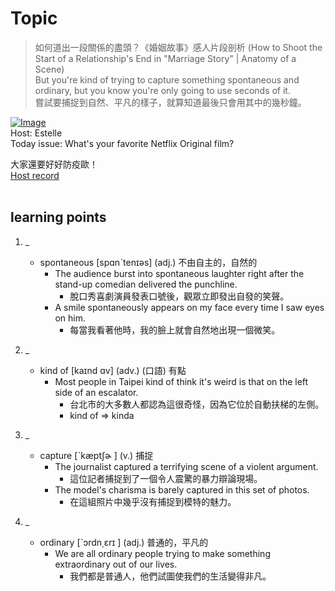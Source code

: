 # Topic

> 如何道出一段關係的盡頭？《婚姻故事》感人片段剖析 (How to Shoot the Start of a Relationship's End in "Marriage Story" | Anatomy of a Scene) <br>
> But you're kind of trying to capture something spontaneous and ordinary, but you know you're only going to use seconds of it. <br>
> 嘗試要捕捉到自然、平凡的樣子，就算知道最後只會用其中的幾秒鐘。 <br>

[![Image](https://cdn.voicetube.com/assets/thumbnails/jk5RUGo5MqY.jpg)](https://www.youtube.com/embed/jk5RUGo5MqY?rel=0&showinfo=0&cc_load_policy=0&controls=1&autoplay=1&iv_load_policy=3&playsinline=1&wmode=transparent&start=94&end=103&enablejsapi=1&origin=https://tw.voicetube.com&widgetid=1)<br>
Host: Estelle
<br>Today issue: What's your favorite Netflix Original film?

大家還要好好防疫歐！
<br>
[Host record](https://cdn.voicetube.com/tmp/everyday_records/1829099090644362/3923.mp3)
<br><br>
## learning points
1. _
	* spontaneous  [spɑnˋtenɪəs] (adj.) 不由自主的，自然的
		- The audience burst into spontaneous laughter right after the stand-up comedian delivered the punchline.
			+ 脫口秀喜劇演員發表口號後，觀眾立即發出自發的笑聲。
		- A smile spontaneously appears on my face every time I saw eyes on him.
			+ 每當我看著他時，我的臉上就會自然地出現一個微笑。

2. _
	* kind of [kaɪnd ɑv] (adv.) (口語) 有點
		- Most people in Taipei kind of think it's weird is that on the left side of an escalator.
			+ 台北市的大多數人都認為這很奇怪，因為它位於自動扶梯的左側。
			+ kind of => kinda

3. _
	* capture [ˋkæptʃɚ ] (v.) 捕捉
		- The journalist captured a terrifying scene of a violent argument.
			+ 這位記者捕捉到了一個令人震驚的暴力辯論現場。
		- The model's charisma is barely captured in this set of photos.
			+ 在這組照片中幾乎沒有捕捉到模特的魅力。

4. _
	* ordinary  [ˋɔrdn͵ɛrɪ ] (adj.) 普通的，平凡的
		- We are all ordinary people trying to make something extraordinary out of our lives.
			+ 我們都是普通人，他們試圖使我們的生活變得非凡。
